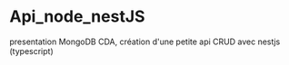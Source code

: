 # Api_node_nestJS
presentation MongoDB CDA, création d'une petite api CRUD avec nestjs (typescript)
